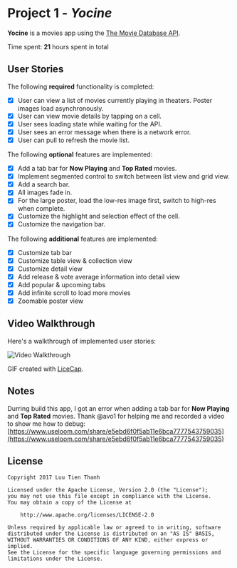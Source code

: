 # Project 1 - *Yocine*

**Yocine** is a movies app using the [The Movie Database API](http://docs.themoviedb.apiary.io/#).

Time spent: **21** hours spent in total

## User Stories

The following **required** functionality is completed:

- [x] User can view a list of movies currently playing in theaters. Poster images load asynchronously.
- [x] User can view movie details by tapping on a cell.
- [x] User sees loading state while waiting for the API.
- [x] User sees an error message when there is a network error.
- [x] User can pull to refresh the movie list.

The following **optional** features are implemented:

- [x] Add a tab bar for **Now Playing** and **Top Rated** movies.
- [x] Implement segmented control to switch between list view and grid view.
- [x] Add a search bar.
- [x] All images fade in.
- [x] For the large poster, load the low-res image first, switch to high-res when complete.
- [x] Customize the highlight and selection effect of the cell.
- [x] Customize the navigation bar.

The following **additional** features are implemented:

- [X] Customize tab bar
- [X] Customize table view & collection view
- [X] Customize detail view
- [X] Add release & vote average information into detail view
- [X] Add popular & upcoming tabs
- [X] Add infinite scroll to load more movies
- [X] Zoomable poster view

## Video Walkthrough

Here's a walkthrough of implemented user stories:

<img src='https://i.imgur.com/XbQnguk.gif' title='Video Walkthrough' width='' alt='Video Walkthrough' />

GIF created with [LiceCap](http://www.cockos.com/licecap/).

## Notes

Durring build this app, I got an error when adding a tab bar for **Now Playing** and **Top Rated** movies. Thank @avo1 for helping me and recorded a video to show me how to debug: [https://www.useloom.com/share/e5ebd6f0f5ab11e6bca7777543759035](https://www.useloom.com/share/e5ebd6f0f5ab11e6bca7777543759035)

## License

    Copyright 2017 Luu Tien Thanh

    Licensed under the Apache License, Version 2.0 (the "License");
    you may not use this file except in compliance with the License.
    You may obtain a copy of the License at

        http://www.apache.org/licenses/LICENSE-2.0

    Unless required by applicable law or agreed to in writing, software
    distributed under the License is distributed on an "AS IS" BASIS,
    WITHOUT WARRANTIES OR CONDITIONS OF ANY KIND, either express or implied.
    See the License for the specific language governing permissions and
    limitations under the License.
